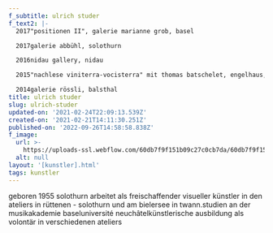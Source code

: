 ```yaml
---
f_subtitle: ulrich studer
f_text2: |-
  2017"positionen II", galerie marianne grob, basel

  2017galerie abbühl, solothurn

  2016nidau gallery, nidau

  2015"nachlese viniterra-vocisterra" mit thomas batschelet, engelhaus, twann

  2014galerie rössli, balsthal
title: ulrich studer
slug: ulrich-studer
updated-on: '2021-02-24T22:09:13.539Z'
created-on: '2021-02-21T14:11:30.251Z'
published-on: '2022-09-26T14:58:58.838Z'
f_image:
  url: >-
    https://uploads-ssl.webflow.com/60db7f9f151b09c27c0cb7da/60db7f9f151b09e3070cb9aa_studer.jpg
  alt: null
layout: '[kunstler].html'
tags: kunstler
---
```


geboren 1955 solothurn arbeitet als freischaffender visueller künstler in den ateliers in rüttenen - solothurn und am bielersee in twann.studien an der musikakademie baseluniversité neuchâtelkünstlerische ausbildung als volontär in verschiedenen ateliers

